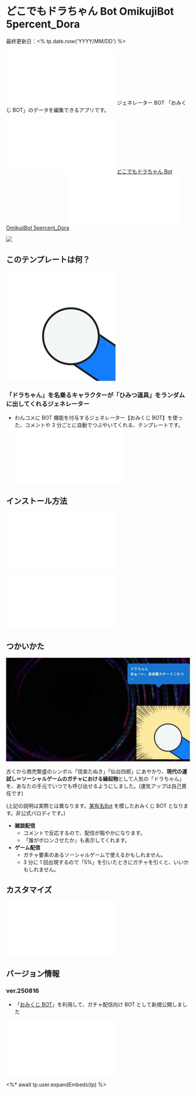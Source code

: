 # どこでもドラちゃん Bot OmikujiBot 5percent_Dora

最終更新日：<% tp.date.now('YYYY/MM/DD') %>

![](../../template/intro/intro_11.md) ジェネレーター BOT 「おみくじ BOT」のデータを編集できるアプリです。

![](../../template/intro/intro_12.md) [どこでもドラちゃん Bot OmikujiBot 5percent_Dora](https://pintocuru.booth.pm/items/7291931)![](../../template/intro/intro_13.md)

![](../../template/intro/intro_21_hazimeni)

## このテンプレートは何？

![](images/default.webp)

### 「ドラちゃん」を名乗るキャラクターが「ひみつ道具」をランダムに出してくれるジェネレーター

- わんコメに BOT 機能を付与するジェネレーター【おみくじ BOT】を使った、コメントや 3 分ごとに自動でつぶやいてくれる、テンプレートです。
![features_21_InfoOmikujiBotReadMe](../../template/features/features_21_InfoOmikujiBotReadMe.md)

## インストール方法

![Installation_41_GotoTemplate](../../template/installation/Installation_41_GotoTemplate.md)

![Installation_42_OmikujiWordParty](../../template/installation/Installation_42_OmikujiWordParty.md)

## つかいかた

![](images/250816_1.jpg)

古くから商売繁盛のシンボル「信楽たぬき」「仙台四郎」にあやかり、**現代の運試し＝ソーシャルゲームのガチャにおける縁起物**として人気の「ドラちゃん」を、あなたの手元でいつでも呼び出せるようにしました。(運気アップは自己責任です)

(上記の説明は実際とは異なります。[某有名Bot](https://x.com/5percent_dora) を模したおみくじ BOT となります。非公式パロディです。)

- **雑談配信**
	- コメントで反応するので、配信が賑やかになります。
	- 「誰がボロンさせたか」も表示してくれます。
- **ゲーム配信**
	- ガチャ要素のあるソーシャルゲームで使えるかもしれません。
	- 3 分に 1 回出現するので「5%」を引いたときにガチャを引くと、いいかもしれません。

## カスタマイズ

![customization_12_illust](../../template/customization/customization_12_illust.md)

## バージョン情報

### ver.250816

- 「[おみくじ BOT](../OmikujiBot/README.md)」を利用して、ガチャ配信向け BOT として新規公開しました

![credits_99_sesupin](../../template/credits/credits_99_sesupin.md)

<%* await tp.user.expandEmbeds(tp) %>